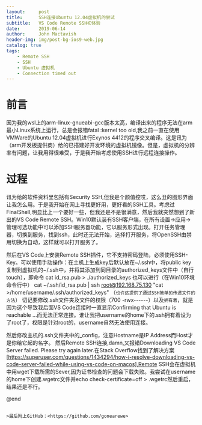 ```yaml
---
layout:     post
title:      SSH连接Ubuntu 12.04虚拟机的尝试
subtitle:   VS Code Remote SSH初体验
date:       2019-06-14
author:     John Mactavish
header-img: img/post-bg-ios9-web.jpg
catalog: true
tags:
    - Remote SSH
    - SSH
    - Ubuntu 虚拟机
    - Connection timed out
---
```

# 前言
因为我的wsl上的arm-linux-gnueabi-gcc版本太高，编译出来的程序无法在arm最小Linux系统上运行，总是会报错fatal :kernel too old,我之前一直在使用VMWare的Ubuntu 12.04虚拟机进行Exynos 4412的程序交叉编译。这是讯为（arm开发板提供商）给的已搭建好开发环境的虚拟机镜像。但是，虚拟机的分辨率有问题，让我用得很难受，于是我开始考虑使用SSH进行远程连接操作。
# 过程
讯为给的软件资料里包括有Security SSH,但我是个颜值控哎，这么丑的图形界面让我怎么用。于是我开始在网上寻找更好用，更好看的SSH工具。考虑过FinalShell,明显比上一个要好一些，但我还是不是很满意，然后我就突然想到了新出的VS Code Remote SSH。Win10默认装有SSH客户端，在所有设置->应用->管理可选功能中可以添加SSH服务器功能，它以服务形式出现。打开任务管理器，切换到服务，找到ssh，此时还无法开始，选择打开服务，将OpenSSH由禁用切换为自动，这样就可以打开服务了。

然后在VS Code上安装Remote SSH插件，它不支持密码登陆，必须使用SSH-Key。可以使用手动操作：在主机上生成key后默认放在~/.ssh中，将public key复制到虚拟机的~/.ssh中，并将其添加到同目录的authorized_keys文件中（自行touch），即命令
cat id_rsa.pub > ./authorized_keys
也可以进行（在Win10环境命令行中）
cat ~/.ssh/id_rsa.pub | ssh root@192.168.75.130 "cat >/home/username/.ssh/authorized_keys" （``` 也许这提供了通过SSH简单的传递文件的方法 ```）
切记要修改.ssh文件夹及文件的权限（700 -rwx------）以及```拥有着```，就是因为这个导致我后面VS Code连接时一直显示Confirming that Ubuntu is reachable ...而无法正常连接。谁让我把username的home下的.ssh拥有着设为了root了，权限是针对root的，username自然无法使用连接。

然后修改主机的.ssh文件夹中的_config，注意Hostname是IP Address而Host才是你给它起的名字。
然后Remote SSH连接,damn,又报错Downloading VS Code Server failed. Please try again later.在Stack Overflow找到了解决方案[https://superuser.com/questions/1434294/how-i-resolve-downloading-vs-code-server-failed-while-using-vs-code-on-macos],Remote SSH会在虚拟机中用wget下载所需的Sever,因为证书检查的问题会下载失败。我尝试在username的home下创建.wgetrc文件并echo check-certificate=off > .wgetrc然后重启，结果还是不行。

@end

```

>最后附上GitHub：<https://github.com/gonearewe>
